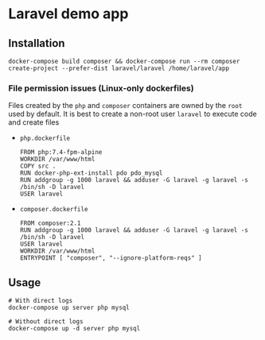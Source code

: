 # Laravel demo app

## Installation

```
docker-compose build composer && docker-compose run --rm composer create-project --prefer-dist laravel/laravel /home/laravel/app
```

### File permission issues (Linux-only dockerfiles)

Files created by the `php` and `composer` containers are owned by the `root` used by default. It is best to create a non-root user `laravel` to execute code and create files

- `php.dockerfile`
  ```
  FROM php:7.4-fpm-alpine
  WORKDIR /var/www/html
  COPY src .
  RUN docker-php-ext-install pdo pdo_mysql
  RUN addgroup -g 1000 laravel && adduser -G laravel -g laravel -s /bin/sh -D laravel
  USER laravel
  ```

- `composer.dockerfile`
  ```
  FROM composer:2.1
  RUN addgroup -g 1000 laravel && adduser -G laravel -g laravel -s /bin/sh -D laravel
  USER laravel
  WORKDIR /var/www/html
  ENTRYPOINT [ "composer", "--ignore-platform-reqs" ]
  ```

## Usage

```
# With direct logs
docker-compose up server php mysql

# Without direct logs
docker-compose up -d server php mysql
```

